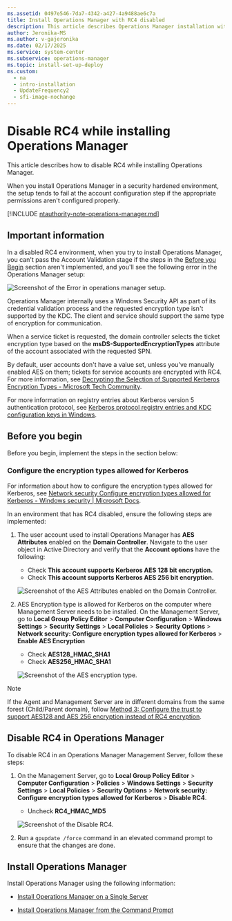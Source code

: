 ```yaml
---
ms.assetid: 0497e546-7da7-4342-a427-4a9488ae6c7a
title: Install Operations Manager with RC4 disabled
description: This article describes Operations Manager installation with RC4 disabled
author: Jeronika-MS
ms.author: v-gajeronika
ms.date: 02/17/2025
ms.service: system-center
ms.subservice: operations-manager
ms.topic: install-set-up-deploy
ms.custom:
  - na
  - intro-installation
  - UpdateFrequency2
  - sfi-image-nochange
---
```


# Disable RC4 while installing Operations Manager

This article describes how to disable RC4 while installing Operations Manager.

When you install Operations Manager in a security hardened environment, the setup tends to fail at the account configuration step if the appropriate permissions aren't configured properly.

[!INCLUDE [ntauthority-note-operations-manager.md](../includes/ntauthority-note-operations-manager.md)]

## Important information

In a disabled RC4 environment, when you try to install Operations Manager, you can't pass the Account Validation stage if the steps in the [Before you Begin](#before-you-begin) section aren't implemented, and you'll see the following error in the Operations Manager setup:

![Screenshot of the Error in operations manager setup.](./media/protocol-disabled/error-operations-manager-setup.png)

Operations Manager internally uses a Windows Security API as part of its credential validation process and the requested encryption type isn't supported by the KDC. The client and service should support the same type of encryption for communication.

When a service ticket is requested, the domain controller selects the ticket encryption type based on the **msDS-SupportedEncryptionTypes** attribute of the account associated with the requested SPN.

By default, user accounts don't have a value set, unless you've manually enabled AES on them; tickets for service accounts are encrypted with RC4. For more information, see [Decrypting the Selection of Supported Kerberos Encryption Types - Microsoft Tech Community](https://techcommunity.microsoft.com/t5/core-infrastructure-and-security/decrypting-the-selection-of-supported-kerberos-encryption-types/ba-p/1628797).

For more information on registry entries about Kerberos version 5 authentication protocol, see [Kerberos protocol registry entries and KDC configuration keys in Windows](/troubleshoot/windows-server/windows-security/kerberos-protocol-registry-kdc-configuration-keys).

## Before you begin

Before you begin, implement the steps in the section below:

### Configure the encryption types allowed for Kerberos

For information about how to configure the encryption types allowed for Kerberos, see [Network security Configure encryption types allowed for Kerberos - Windows security | Microsoft Docs](/windows/security/threat-protection/security-policy-settings/network-security-configure-encryption-types-allowed-for-kerberos).

In an environment that has RC4 disabled, ensure the following steps are implemented:

1. The user account used to install Operations Manager has **AES Attributes** enabled on the **Domain Controller**. Navigate to the user object in Active Directory and verify that the **Account options** have the following:
   - Check **This account supports Kerberos AES 128 bit encryption.**
   - Check **This account supports Kerberos AES 256 bit encryption.**

   ![Screenshot of the AES Attributes enabled on the Domain Controller.](./media/protocol-disabled/attributes-domain-controller.png)

2. AES Encryption type is allowed for Kerberos on the computer where Management Server needs to be installed. On the Management Server, go to **Local Group Policy Editor** > **Computer Configuration** > **Windows Settings** > **Security Settings** > **Local Policies** > **Security Options** > **Network security: Configure encryption types allowed for Kerberos** > **Enable AES Encryption**
   - Check **AES128_HMAC_SHA1**
   - Check **AES256_HMAC_SHA1**

   ![Screenshot of the AES encryption type.](./media/protocol-disabled/aes-encryption.png)

> [!NOTE]
> If the Agent and Management Server are in different domains from the same forest (Child/Parent domain), follow [Method 3: Configure the trust to support AES128 and AES 256 encryption instead of RC4 encryption](/troubleshoot/windows-server/windows-security/unsupported-etype-error-accessing-trusted-domain).

## Disable RC4 in Operations Manager

To disable RC4 in an Operations Manager Management Server, follow these steps:

1. On the Management Server, go to **Local Group Policy Editor** > **Computer Configuration** > **Policies** > **Windows Settings** > **Security Settings** > **Local Policies** > **Security Options** > **Network security: Configure encryption types allowed for Kerberos** > **Disable RC4**.
   - Uncheck **RC4_HMAC_MD5**

   ![Screenshot of the Disable RC4.](./media/protocol-disabled/kerberos-disable-rc4.png)

2. Run a `gpupdate /force` command in an elevated command prompt to ensure that the changes are done.

## Install Operations Manager

Install Operations Manager using the following information:

- [Install Operations Manager on a Single Server](quickstart-install-single-server.md)

- [Install Operations Manager from the Command Prompt](install-using-cmdline.md)
